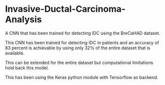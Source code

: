 # Invasive-Ductal-Carcinoma-Analysis
A CNN that has been trained for detecting IDC using the BreCaHAD dataset.

This CNN has been trained for detecting IDC in patients and an accuracy of 83 percent is achievable by using only 32% of the entire dataset that is available. 

This can be extended for the entire dataset but computational limitations hold back this model. 


This has been using the Keras python module with Tensorflow as backend. 
